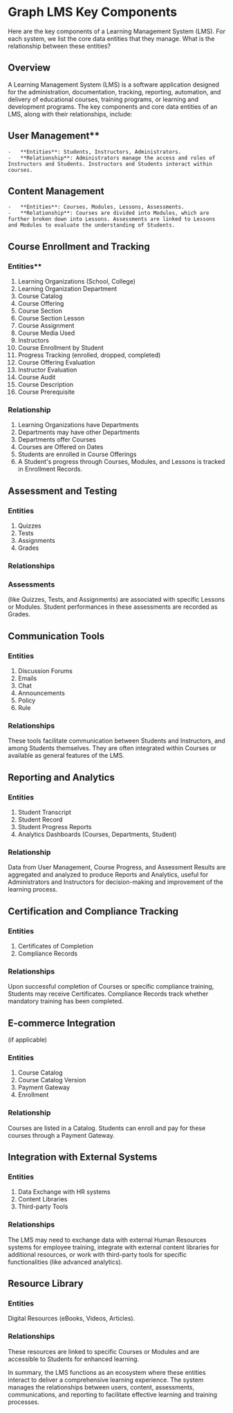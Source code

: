 # Graph LMS Key Components 

Here are the key components of a Learning Management System (LMS). For each system, we list the core data entities that they manage. What is the relationship between these entities?

## Overview

A Learning Management System (LMS) is a software application designed for the administration, documentation, tracking, reporting, automation, and delivery of educational courses, training programs, or learning and development programs. The key components and core data entities of an LMS, along with their relationships, include:

## User Management**

    -   **Entities**: Students, Instructors, Administrators.
    -   **Relationship**: Administrators manage the access and roles of Instructors and Students. Instructors and Students interact within courses.
## Content Management

    -   **Entities**: Courses, Modules, Lessons, Assessments.
    -   **Relationship**: Courses are divided into Modules, which are further broken down into Lessons. Assessments are linked to Lessons and Modules to evaluate the understanding of Students.

## Course Enrollment and Tracking

### Entities**

1. Learning Organizations (School, College)
2. Learning Organization Department
3. Course Catalog
4. Course Offering
5. Course Section
6. Course Section Lesson
7. Course Assignment
8. Course Media Used
9. Instructors
10. Course Enrollment by Student
11. Progress Tracking (enrolled, dropped, completed)
12. Course Offering Evaluation
13. Instructor Evaluation
14. Course Audit
15. Course Description
16. Course Prerequisite

### Relationship

1. Learning Organizations have Departments
2. Departments may have other Departments
3. Departments offer Courses
4. Courses are Offered on Dates
5. Students are enrolled in Course Offerings
6. A Student's progress through Courses, Modules, and Lessons is tracked in Enrollment Records.

## Assessment and Testing

### Entities

1. Quizzes
2. Tests
3. Assignments
4. Grades

### Relationships

### Assessments
 (like Quizzes, Tests, and Assignments) are associated with specific Lessons or Modules. Student performances in these assessments are recorded as Grades.

## Communication Tools

### Entities

1. Discussion Forums
2. Emails
3. Chat
4. Announcements
5. Policy
6. Rule

### Relationships

These tools facilitate communication between Students and Instructors, and among Students themselves. They are often integrated within Courses or available as general features of the LMS.

## Reporting and Analytics

### Entities

1. Student Transcript
2. Student Record
3. Student Progress Reports
4. Analytics Dashboards (Courses, Departments, Student)

### Relationship

Data from User Management, Course Progress, and Assessment Results are aggregated and analyzed to produce Reports and Analytics, useful for Administrators and Instructors for decision-making and improvement of the learning process.

## Certification and Compliance Tracking

### Entities

1. Certificates of Completion
2. Compliance Records

### Relationships

Upon successful completion of Courses or specific compliance training, Students may receive Certificates. Compliance Records track whether mandatory training has been completed.

## E-commerce Integration
 (if applicable)

### Entities

1. Course Catalog
2. Course Catalog Version
3. Payment Gateway
4. Enrollment

### Relationship
Courses are listed in a Catalog. Students can enroll and pay for these courses through a Payment Gateway.

## Integration with External Systems

### Entities

1. Data Exchange with HR systems
2. Content Libraries
3. Third-party Tools

### Relationships

The LMS may need to exchange data with external Human Resources systems for employee training, integrate with external content libraries for additional resources, or work with third-party tools for specific functionalities (like advanced analytics).

## Resource Library

### Entities

Digital Resources (eBooks, Videos, Articles).

### Relationships
These resources are linked to specific Courses or Modules and are accessible to Students for enhanced learning.

In summary, the LMS functions as an ecosystem where these entities interact to deliver a comprehensive learning experience. The system manages the relationships between users, content, assessments, communications, and reporting to facilitate effective learning and training processes.